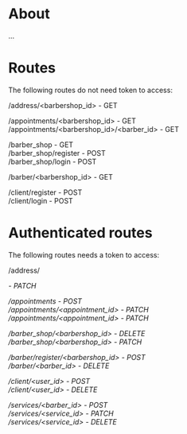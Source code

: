 # About

...


# Routes
  
The following routes do not need token to access:  
  
/address/<barbershop_id> - GET  
  
/appointments/<barbershop_id> - GET  
/appointments/<barbershop_id>/<barber_id> - GET  
  
/barber_shop - GET  
/barber_shop/register - POST  
/barber_shop/login - POST  
  
/barber/<barbershop_id> - GET  
  
/client/register - POST  
/client/login - POST  
  
  
# Authenticated routes
  
The following routes needs a token to access:  
  
/address/<address id> - PATCH  
  
/appointments - POST  
/appointments/<appointment_id> - PATCH  
/appointments/<appointment_id> - PATCH  
  
/barber_shop/<barbershop_id> - DELETE  
/barber_shop/<barbershop_id> - PATCH  
  
/barber/register/<barbershop_id> - POST  
/barber/<barber_id> - DELETE  
  
/client/<user_id> - POST  
/client/<user_id> - DELETE  
  
/services/<barber_id> - POST  
/services/<service_id> - PATCH  
/services/<service_id> - DELETE  

